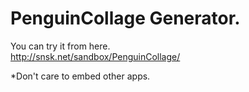 PenguinCollage Generator.
=======================

You can try it from here.    
http://snsk.net/sandbox/PenguinCollage/    
    
*Don't care to embed other apps.
